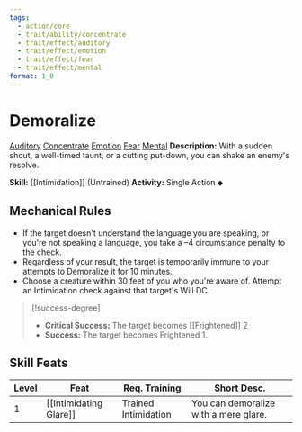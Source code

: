 ```yaml
---
tags:
  - action/core
  - trait/ability/concentrate
  - trait/effect/auditory
  - trait/effect/emotion
  - trait/effect/fear
  - trait/effect/mental
format: 1_0
---
```

# Demoralize [](#Actions "Single Action")

[Auditory](Auditory.md "Effect Trait") [Concentrate](Concentrate.md "Action & Ability Trait") [Emotion](Emotion.md "Effect Trait") [Fear](Fear.md "Effect Trait") [Mental](Mental.md "Effeect Trait") 
**Description:** With a sudden shout, a well-timed taunt, or a cutting put-down, you can shake an enemy's resolve.

**Skill:** [[Intimidation]] (Untrained)
**Activity:** Single Action ⬥

## Mechanical Rules

- If the target doesn't understand the language you are speaking, or you're not speaking a language, you take a –4 circumstance penalty to the check.
- Regardless of your result, the target is temporarily immune to your attempts to Demoralize it for 10 minutes.  
- Choose a creature within 30 feet of you who you're aware of. Attempt an Intimidation check against that target's Will DC.

> [!success-degree]
>- **Critical Success:** The target becomes [[Frightened]] 2
>- **Success:** The target becomes Frightened 1.

## Skill Feats

| Level | Feat                   | Req. Training        | Short Desc.                           |
| ----- | ---------------------- | -------------------- | ------------------------------------- |
| 1     | [[Intimidating Glare]] | Trained Intimidation | You can demoralize with a mere glare. |



